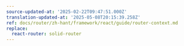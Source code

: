 ```yaml
---
source-updated-at: '2025-02-22T09:47:51.000Z'
translation-updated-at: '2025-05-08T20:15:39.258Z'
ref: docs/router/zh-hant/framework/react/guide/router-context.md
replace:
  react-router: solid-router
---
```

